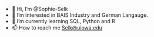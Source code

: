 - 👋 Hi, I’m @Sophie-Selk
- 👀 I’m interested in BAIS Industry and German Langauge.
- 🌱 I’m currently learning SQL, Python and R 
- 📫 How to reach me Selk@uiowa.edu

<!---
Sophie-Selk/Sophie-Selk is a ✨ special ✨ repository because its `README.md` (this file) appears on your GitHub profile.
You can click the Preview link to take a look at your changes.
--->
